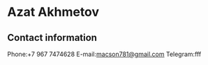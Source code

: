 # Azat Akhmetov

## Contact information
Phone:+7 967 7474628 
E-mail:macson781@gmail.com 
Telegram:fff
